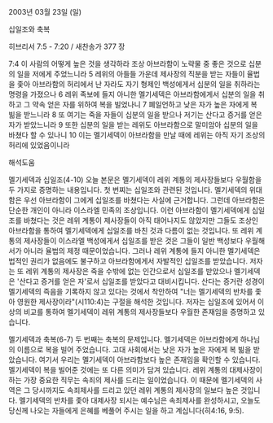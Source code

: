2003년 03월 23일 (일)

십일조와 축복



히브리서 7:5 - 7:20 / 새찬송가 377 장


7:4 이 사람의 어떻게 높은 것을 생각하라 조상 아브라함이 노략물 중 좋은 것으로 십분의 일을 저에게 주었느니라  5 레위의 아들들 가운데 제사장의 직분을 받는 자들이 율법을 좇아 아브라함의 허리에서 난 자라도 자기 형제인 백성에게서 십분의 일을 취하라는 명령을 가졌으나  6 레위 족보에 들지 아니한 멜기세덱은 아브라함에게서 십분의 일을 취하고 그 약속 얻은 자를 위하여 복을 빌었나니  7 폐일언하고 낮은 자가 높은 자에게 복 빎을 받느니라  8 또 여기는 죽을 자들이 십분의 일을 받으나 저기는 산다고 증거를 얻은 자가 받았느니라  9 또한 십분의 일을 받는 레위도 아브라함으로 말미암아 십분의 일을 바쳤다 할 수 있나니  10 이는 멜기세덱이 아브라함을 만날 때에 레위는 아직 자기 조상의 허리에 있었음이니라

해석도움





멜기세덱과 십일조(4-10)
오늘 본문은 멜기세덱이 레위 계통의 제사장들보다 우월함을 두 가지로 증명하는 내용입니다.  첫 번찌는 십일조와 관련된 것입니다.  멜기세덱의 위대함은 우선 아브라함이 그에게 십일조를 바쳤다는 사실에 근거합니다.  그런데 아브라함은 단순한 개인이 아니라 이스라엘 민족의 조상입니다. 이런 아브라함이 멜기세덱에게 십일조를 바쳤다는 것은 레위 계통이 제사장들이 아직 태어나지도 않았지만 그들도 조상인 아브라함을 통하여 멜기세덱에게 십일조를 바친 것과 다름이 없는 것입니다.  또 레위 계통의 제사장들이 이스라엘 백성에게서 십일조를 받은 것은 그들이 일반 백성보다 우월해서가 아니라 율법의 제정 때문이었습니다.  그러나 레위 계통에 들지 아니한 멜기세덱은 법적인 권리가 없음에도 불구하고 아브라함에게서 자발적인 십일조를 받았습니다.  저자는 또 레위 계통의 제사장은 죽을 수밖에 없는 인간으로서 십일조를 받았으나 멜기세덱은 '산다고 증거를 얻은 자'로서 십일조를 받았다고 대비시킵니다.  산다는 증거란 성경이 멜기세덱의 즉음을 기록하지 않고 있다는 것에서 착안하여 "너는 멜기세덱의 반차를 좇아 영원한 제사장이라"(시110:4)는 구절을 해석한 것입니다.  저자는 십일조에 있어서 이상의 비교를 통하여 멜기세덱이 레위 계통의 제사장들보다 우월한 존재임을 증명하고 있습니다.

멜기세덱과 축복(6-7)
두 번째는 축복의 문제입니다.  멜기세덱은 아브라함에게 하나님의 이름으로 복을 빌어 주었습니다.  고대 사회에서는 낮은 자가 높은 자에게 복 빎을 받았습니다.  여기서 우리는 멜기세덱이 아브라함보다 높은 존재임을 확인할 수 있습니다.  멜기세덱이 복을 빌어준 것에는 또 다른 의미가 담겨 있습니다.  레위 계통의 대제사장이 하는 가장 중요한 직무는 속죄의 제사를 드리는 일이었습니다.  이 때문에 멜기세덱의 사역은 그 당시까지도 속죄제사를 드리고 있던 레위 계통의 제사장의 일보다 높은 것입니다.  멜기세덱의 반차를 좇아 대제사장 되시는 예수님은 속죄제사를 완성하시고, 오늘도 당신께 나오는 자들에게 은혜를 베풀어 주시는 일을 하고 계십니다(히4:16, 9:5).